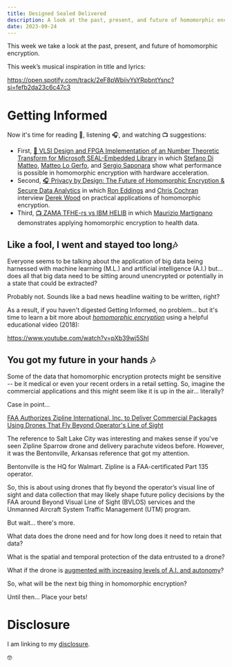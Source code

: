 ```yaml
---
title: Designed Sealed Delivered
description: A look at the past, present, and future of homomorphic encryption
date: 2023-09-24
---
```

This week we take a look at the past, present, and future of homomorphic encryption.

This week’s musical inspiration in title and lyrics:

https://open.spotify.com/track/2eF8pWbiivYsYRpbntYsnc?si=fefb2da23c6c47c3

# Getting Informed

Now it's time for reading 📖, listening 🎧, and watching 📺 suggestions:

- First, [📖 VLSI Design and FPGA Implementation of an Number Theoretic Transform for Microsoft SEAL-Embedded Library](https://ieeexplore.ieee.org/abstract/document/10182260) in which [Stefano Di Matteo](https://www.linkedin.com/in/stefano-di-matteo-81a245170/), [Matteo Lo Gerfo](https://ieeexplore.ieee.org/author/37089916076), and [Sergio Saponara](https://www.linkedin.com/in/sergio-saponara-3031431/) show what performance is possible in homomorphic encryption with hardware acceleration.
- Second, [🎧 Privacy by Design: The Future of Homomorphic Encryption & Secure Data Analytics](https://hackervalley.com/e/privacy-by-design:-the-future-of-homomorphic-encryption-and-secure-data-analytics/) in which [Ron Eddings](https://www.linkedin.com/in/ronaldeddings/) and [Chris Cochran](https://www.linkedin.com/in/chrishvm/) interview [Derek Wood](https://www.linkedin.com/in/drwood/) on practical applications of homomorphic encryption. 
- Third, [📺 ZAMA TFHE-rs vs IBM HELIB](https://www.youtube.com/watch?v=hrg7PO61tZo) in which [Maurizio Martignano](https://www.linkedin.com/in/mauriziomartignano/) demonstrates applying homomorphic encryption to health data.

## Like a fool, I went and stayed too long🎶

Everyone seems to be talking about the application of big data being harnessed with machine learning (M.L.) and artificial intelligence (A.I.) but... does all that big data need to be sitting around unencrypted or potentially in a state that could be extracted?

Probably not. Sounds like a bad news headline waiting to be written, right?

As a result, if you haven't digested Getting Informed, no problem... but it's time to learn a bit more about [*homomorphic encryption*](https://en.wikipedia.org/wiki/Homomorphic_encryption) using a helpful educational video (2018):

https://www.youtube.com/watch?v=pXb39wj5ShI

## You got my future in your hands 🎶

Some of the data that homomorphic encryption protects might be sensitive -- be it medical or even your recent orders in a retail setting. So, imagine the commercial applications and this might seem like it is up in the air... literally?

Case in point... 

[FAA Authorizes Zipline International, Inc. to Deliver Commercial Packages Using Drones That Fly Beyond Operator's Line of Sight](https://www.faa.gov/newsroom/faa-authorizes-zipline-deliver-commercial-packages-beyond-line-sight)

The reference to Salt Lake City was interesting and makes sense if you've seen Zipline Sparrow drone and delivery parachute videos before. However, it was the Bentonville, Arkansas reference that got my attention.

Bentonville is the HQ for Walmart. Zipline is a FAA-certificated Part 135 operator.

So, this is about using drones that fly beyond the operator’s visual line of sight and data collection that may likely shape future policy decisions by the FAA around Beyond Visual Line of Sight (BVLOS) services and the Unmanned Aircraft System Traffic Management (UTM) program.

But wait... there's more. 

What data does the drone need and for how long does it need to retain that data?

What is the spatial and temporal protection of the data entrusted to a drone?

What if the drone is [augmented with increasing levels of A.I. and autonomy](https://www.youtube.com/watch?v=p2Ka96oSQ2A)?

So, what will be the next big thing in homomorphic encryption?

Until then… Place your bets!

# Disclosure

I am linking to my [disclosure](https://jaycuthrell.com/disclosure/).

🤓
